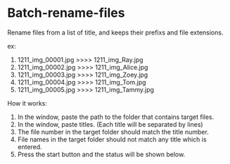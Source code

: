 # Batch-rename-files
Rename files from a list of title, and keeps their prefixs and file extensions.

ex: 
1. 1211_img_00001.jpg >>>> 1211_img_Ray.jpg
2. 1211_img_00002.jpg >>>> 1211_img_Alice.jpg
3. 1211_img_00003.jpg >>>> 1211_img_Zoey.jpg
4. 1211_img_00004.jpg >>>> 1211_img_Tom.jpg
5. 1211_img_00005.jpg >>>> 1211_img_Tammy.jpg

How it works:
1. In the window, paste the path to the folder that contains target files. 
2. In the window, paste titles. (Each title will be separated by lines)
3. The file number in the target folder should match the title number. 
4. File names in the target folder should not match any title which is entered.
5. Press the start button and the status will be shown below. 
